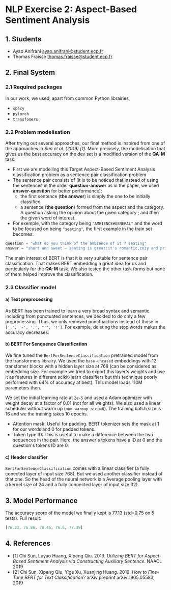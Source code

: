 # NLP Exercise 2: Aspect-Based Sentiment Analysis


## 1. Students

- Ayao Anifrani <ayao.anifrani@student.ecp.fr>
- Thomas Fraisse <thomas.fraisse@student.ecp.fr>

## 2. Final System

### 2.1 Required packages
	
In our work, we used, apart from common Python librairies,
-	`spacy`
- 	`pytorch`
-	`transfomers`

### 2.2 Problem modelisation
	
After trying out several approaches, our final method is inspired from one of the approaches in *Sun et al. (2019) [1]*. More precisely, the modelisation that gives us the best accuracy on the dev set is a modified version of the **QA-M** task:
- First we are modelling this Target Aspect-Based Sentiment Analysis classification problem as a sentence pair classification problem
- The sentence pair consists of (it is to be noticed that instead of using the sentences in the order **question-answer** as in the paper, we used **answer-question** for better performance): 
    - the first sentence (**the answer**) is simply the one to be initially classified
    - a sentence (**the question**) formed from the aspect and the category. A question asking the opinion about the given category ; and then the given word of interest.
- For exemple, with the category being `"AMBIENCE#GENERAL"` and the word to be focused on being `"seating"`, the first example in the train set becomes: 
```python
question = "what do you think of the ambience of it ? seating"
answer = "short and sweet – seating is great:it's romantic,cozy and private."
```

The main interest of BERT is that it is very suitable for sentence pair classification. That makes BERT embedding a great idea for us and particularly for the **QA-M** task. We also tested the other task forms but none of them helped improve the classification.

### 2.3 Classifier model

#### a) Text preprocessing

As BERT has been trained to learn a very broad syntax and semantic including from ponctuated sentences, we decided to do only a few preprocessing. Thus, we only removed punctuactions instead of those in `[',', '-', '.', "'", '!']`. For example, deleting the stop words makes the accuracy decreases.

#### b) BERT For Senquence Classification

We fine tuned the `BertForSentenceClassification` pretrained model from the transformers librairy. We used the `base-uncased` embeddings with 12 transfomer blocks with a hidden layer size at 768 (can be considered as embedding size. For example we tried to export this layer's weights and use it as features in different scikit-learn classifiers but this technique poorly performed with 64% of accuracy at best). This model loads 110M parameters then.

We set the initial learning rate at `2e-5` and used a Adam optimizer with weight decay at a factor of 0.01 (not for all weights). We also used a linear scheduler without warm up (`num_warmup_step=0`). The training batch size is 16 and we the training takes 10 epochs.

- Attention mask: Useful for padding. BERT tokenizer sets the mask at 1 for our words and 0 for padded tokens.
- Token type ID: This is useful to make a difference between the two sequences in the pair. Here, the answer's tokens have a ID at 0 and the question's tokens ID are 0.

#### c) Header classifier
		
`BertForSentenceClassification` comes with a linear classifier (a fully conected layer of input size 768). But we used another classifier instead of that one. So the head of the neural network is a Average pooling layer with a kernel size of 24 and a fully connected layer of input size 32).

## 3. Model Performance
	
The accuracy score of the model we finally kept is 77.13 (std=0.75 on 5 tests). Full result: 
```python 
[76.33, 76.86, 78.46, 76.6, 77.39]
```

## 4. References

-	[1] Chi Sun, Luyao Huang, Xipeng Qiu. 2019. *Utilizing BERT for Aspect-Based Sentiment Analysis via Constructing Auxiliary Sentence*. NAACL 2019
-	[2] Chi Sun, Xipeng Qiu, Yige Xu, Xuanjing Huang. 2019. *How to Fine-Tune BERT for Text Classification?* arXiv preprint arXiv:1905.05583, 2019
